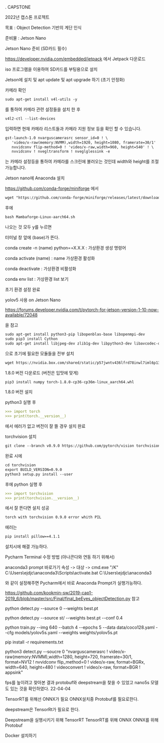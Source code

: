 . CAPSTONE

2022년 캡스톤 프로젝트 

목표 : Object Detection 기반의 계단 인식  

준비물 : Jetson Nano 



Jetson Nano 준비 (SD카드 필수)

https://developer.nvidia.com/embedded/jetpack 에서 Jetpack 다운로드 

iso 프로그램을 이용하여 SD카드를 부팅용으로 설치

Jetson에 설치 및 apt update 및 apt upgrade  하기 (초기 안정화)



카메라 확인

```markdown
sudo apt-get install v4l-utils -y  
```

를 통하여 카메라 관련 설정들을 설치 한 후 

```markdown
v4l2-ctl --list-devices
```

입력하면 현재 카메라 리스트들과 카메라 지원 정보 등을 확인 할 수 있습니다.

```markdown
gst-launch-1.0 nvarguscamerasrc sensor_id=0 ! \
   'video/x-raw(memory:NVMM),width=1920, height=1080, framerate=30/1' ! \
   nvvidconv flip-method=0 ! 'video/x-raw,width=960, height=540' ! \
   nvvidconv ! nvegltransform ! nveglglessink -e
```

는 카메라 설정등을 통하여 카메라를 스크린에 불러오는 것인데 width와 height를 조절 가능합니다.





Jetson nano에 Anaconda 설치



https://github.com/conda-forge/miniforge 에서 

```markdown
wget "https://github.com/conda-forge/miniforge/releases/latest/download/Miniforge3-Linux-aarch64.sh"
```

후에

```markdown
bash Mambaforge-Linux-aarch64.sh
```

나오는 것 모두 y를 누르면

터미널 창 앞에 (base)가 뜬다. 



conda create -n (name) python==X.X.X : 가상환경 생성 명령어

conda activate (name)  : name 가상환경 활성화

conda deactivate : 가상환경 비활성화

conda env list : 가상환경 list 보기



초기 환경 설정 완료



yolov5 사용 on Jetson Nano	

https://forums.developer.nvidia.com/t/pytorch-for-jetson-version-1-10-now-available/72048

을 참고



```markdown
sudo apt-get install python3-pip libopenblas-base libopenmpi-dev
sudo pip3 install Cython
sudo apt-get install libjpeg-dev zlib1g-dev libpython3-dev libavcodec-dev libavformat-dev libswscale-dev
```

으로 초기에 필요한 모듈들을 전부 설치



```markdown
wget https://nvidia.box.com/shared/static/p57jwntv436lfrd78inwl7iml6p13fzh.whl -O torch-1.8.0-cp36-cp36m-linux_aarch64.whl
```

1.8.0 버전 다운로드 (버전은 입맛에 맞게)



```markdown
pip3 install numpy torch-1.8.0-cp36-cp36m-linux_aarch64.whl
```

1.8.0 버전 설치 

python3 실행 후

```markdown
>>> import torch
>>> print(torch.__version__)
```

에서 에러가 없고 버전이 잘 뜰 경우 설치 완료



torchvision 설치

```markdown
git clone --branch v0.9.0 https://github.com/pytorch/vision torchvision
```

완료 시에

```markdown
cd torchvision
export BUILD_VERSION=0.9.0
python3 setup.py install --user
```

후에 python 실행 후

```markdown
>>> import torchvision
>>> print(torchvision.__version__)
```

에서 잘 뜬다면 설치 성공

```markdown
torch with torchvision 0.9.0 error whith PIL
```

에러는 

```markdown
pip install pillow==4.1.1
```

설치시에 해결 가능하다.


Pycharm Terminal 수정 방법 (아나콘다와 연동 하기 위해서)

anaconda3 prompt 바로가기 속성 -> 대상 -> cmd.exe "/K" C:\Users\ejdjc\anaconda3\Scripts\activate.bat C:\Users\ejdjc\anaconda3

와 같이 설정해주면 Pycharm에서 바로 Anaconda Prompt가 실행가능하다.



https://github.com/kookmin-sw/2019-cap1-2019_6/blob/master/src/Final/final_beEyes_objectDetection.py 참고

python detect.py --source 0 --weights best.pt 

python detect.py --source st/ --weights best.pt --conf 0.4

python train.py --img 640 --batch 4 --epochs 5 --data data/coco128.yaml --cfg models/yolov5s.yaml --weights weights/yolov5s.pt


pip install -r requirements.txt

python3 detect.py --soucre 0 "nvarguscamerasrc ! video/x-raw(memory:NVMM),width=1280, height=720, framerate=30/1, format=NV12 ! nvvidconv flip_method=0 ! video/x-raw, format=BGRx, width=640, height=480 ! videoconvert ! video/x-raw, format=BGR ! appsink"

fps를 높이려고 찾아본 결과 protobuf와 deepstream을 찾을 수 있었고 nano5s 모델도 있는 것을 확인하였다. 22-04-04

TensorRT를 위해선 ONNX가 필요
ONNX설치중 Protobuf를 필요로한다.

deepstream은 TensorRt가 필요로 한다.

Deepstream을 실행시키기 위해 TensorRT
TensorRT를 위해 ONNX
ONNX를 위해 Protobuf

Docker 설치하기
